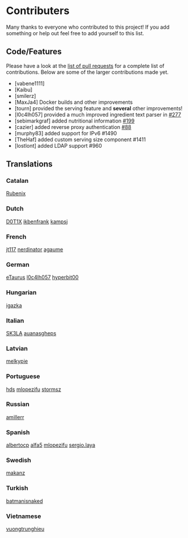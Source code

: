 # Contributers

Many thanks to everyone who contributed to this project! If you add something or help out feel free to add yourself
to this list.

## Code/Features

Please have a look at the [list of pull requests](https://github.com/vabene1111/recipes/pulls) for 
a complete list of contributions.
Below are some of the larger contributions made yet.

- [vabene1111]
- [Kaibu]
- [smilerz]
- [MaxJa4] Docker builds and other improvements
- [tourn] provided the serving feature and **several** other improvements!
- [l0c4lh057] provided a much improved ingredient text parser in [#277](https://github.com/vabene1111/recipes/pull/277)
- [sebimarkgraf] added nutritional information [#199](https://github.com/vabene1111/recipes/pull/199)
- [cazier] added reverse proxy authentication [#88](https://github.com/vabene1111/recipes/pull/88)
- [murphy83] added support for IPv6 #1490
- [TheHaf] added custom serving size component #1411
- [lostlont] added LDAP support #960

## Translations

### Catalan

[Rubenix](https://www.transifex.com/user/profile/rubenix/)

### Dutch

[D0T1X](https://www.transifex.com/user/profile/D0T1X/)
[ikbenfrank](https://www.transifex.com/user/profile/ikbenfrank/)
[kampsj](https://www.transifex.com/user/profile/kampsj/)

### French

[jt117](https://www.transifex.com/user/profile/jt117/)
[nerdinator](https://www.transifex.com/user/profile/nerdinator/)
[agaume](https://www.transifex.com/user/profile/agaume/)

### German

[eTaurus](https://www.transifex.com/user/profile/eTaurus/)
[l0c4lh057](https://www.transifex.com/user/profile/l0c4lh057/)
[hyperbit00](https://github.com/hyperbit00)

### Hungarian

[igazka](https://www.transifex.com/user/profile/igazka/)

### Italian

[SK3LA](https://www.transifex.com/user/profile/SK3LA/)
[auanasgheps](https://www.transifex.com/user/profile/auanasgheps/)

### Latvian

[melkypie](https://github.com/melkypie)

### Portuguese

[hds](https://www.transifex.com/user/profile/hds/)
[mlopezifu](https://www.transifex.com/user/profile/mlopezifu/)
[stormsz](https://www.transifex.com/user/profile/stormsz/)

### Russian

[amillerr](https://github.com/amillerr)

### Spanish

[albertocp](https://www.transifex.com/user/profile/albertocp/)
[alfa5](https://www.transifex.com/user/profile/alfa5/)
[mlopezifu](https://www.transifex.com/user/profile/mlopezifu/)
[sergio.laya](https://www.transifex.com/user/profile/sergio.laya/)

### Swedish

[makanz](https://github.com/makanz)

### Turkish

[batmanisnaked](https://www.transifex.com/user/profile/batmanisnaked/)

### Vietnamese

[vuongtrunghieu](https://www.transifex.com/user/profile/vuongtrunghieu/)

